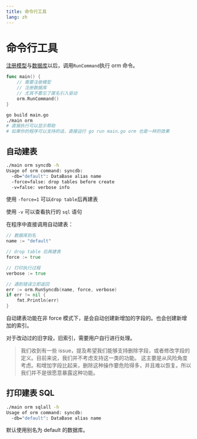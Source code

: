 ```yaml
---
title: 命令行工具
lang: zh
---
```


# 命令行工具

[注册模型](./model.md)与[数据库](./db.md)以后，调用`RunCommand`执行 orm 命令。

```go
func main() {
	// 需要注册模型
    // 注册数据库
    // 尤其不要忘了匿名引入驱动
	orm.RunCommand()
}
```

```bash
go build main.go
./main orm
# 直接执行可以显示帮助
# 如果你的程序可以支持的话，直接运行 go run main.go orm 也是一样的效果
```

## 自动建表

```bash
./main orm syncdb -h
Usage of orm command: syncdb:
  -db="default": DataBase alias name
  -force=false: drop tables before create
  -v=false: verbose info
```

使用 `-force=1` 可以`drop table`后再建表

使用 `-v` 可以查看执行的 `sql` 语句

在程序中直接调用自动建表：

```go
// 数据库别名
name := "default"

// drop table 后再建表
force := true

// 打印执行过程
verbose := true

// 遇到错误立即返回
err := orm.RunSyncdb(name, force, verbose)
if err != nil {
	fmt.Println(err)
}
```

自动建表功能在非 force 模式下，是会自动创建新增加的字段的。也会创建新增加的索引。

对于改动过的旧字段，旧索引，需要用户自行进行处理。

> 我们收到有一些 issue，提及希望我们能够支持删除字段，或者修改字段的定义。目前来说，我们并不考虑支持这一类的功能。
> 这主要是从风险角度考虑。和增加字段比起来，删除这种操作要危险得多，并且难以恢复。所以我们并不是很愿意暴露这种功能。

## 打印建表 SQL

```bash
./main orm sqlall -h
Usage of orm command: syncdb:
  -db="default": DataBase alias name
```

默认使用别名为 default 的数据库。
